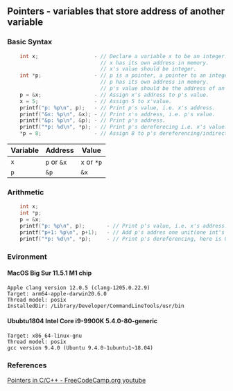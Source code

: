 ## Pointers    - variables that store address of another variable

### Basic Syntax

```c
    int x;                  - // Declare a variable x to be an integer.
                              // x has its own address in memory.
                              // x's value should be integer.
    int *p;                 - // p is a pointer, a pointer to an integer.
                              // p has its own address in memory.
                              // p's value should be the address of an integer variable.
    p = &x;                 - // Assign x's address to p's value.
    x = 5;                  - // Assign 5 to x'value.
    printf("p: %p\n", p);   - // Print p's value, i.e. x's address.
    printf("&x: %p\n", &x); - // Print x's address, i.e. p's value.
    printf("&p: %p\n", &p); - // Print p's address.
    printf("*p: %d\n", *p); - // Print p's dereferecing i.e. x's value.
    *p = 8;                 - // Assign 8 to p's dereferencing/indirection i.e. x's value.
```

|Variable|Address    |Value      |
|-------|-----------|-----------|
|`x`    |`p` or `&x`|`x` or `*p`|
|`p`    |`&p`       |`&x`       |

### Arithmetic

```c
    int x;
    int *p;
    p = &x;
    printf("p: %p\n", p);       - // Print p's value, i.e. x's address.
    printf("p+1: %p\n", p+1);   - // Add p's addres one unit(one int's size, i.e. 4 bytes).
    printf("*p: %d\n", *p);     - // Print p's dereferencing, here is 0 because x wasn't assigned any value. We need to take this behavior seriously.
```

### Evironment
#### MacOS Big Sur 11.5.1 M1 chip
    Apple clang version 12.0.5 (clang-1205.0.22.9)
    Target: arm64-apple-darwin20.6.0
    Thread model: posix
    InstalledDir: /Library/Developer/CommandLineTools/usr/bin

#### Ububtu1804 Intel Core i9-9900K 5.4.0-80-generic
    Target: x86_64-linux-gnu
    Thread model: posix
    gcc version 9.4.0 (Ubuntu 9.4.0-1ubuntu1~18.04) 

### References
[Pointers in C/C++ - FreeCodeCamp.org youtube](https://www.youtube.com/watch?v=zuegQmMdy8M&t=8s)
